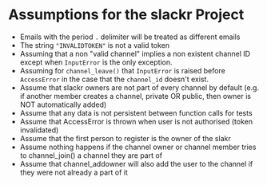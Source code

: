 # Assumptions for the slackr Project
- Emails with the period `.` delimiter will be treated as different emails
- The string `"INVALIDTOKEN"` is not a valid token
- Assuming that a non "valid channel" implies a non existent channel ID except when `InputError` is the only exception.
- Assuming for `channel_leave()` that `InputError` is raised before `AccessError` in the case that the `channel_id` doesn't exist.
- Assume that slackr owners are not part of every channel by default (e.g. if another member creates a channel, private OR public, then owner is NOT automatically added)
- Assume that any data is not persistent between function calls for tests
- Assume that AccessError is thrown when user is not authorised (token invalidated)
- Assume that the first person to register is the owner of the slakr
- Assume nothing happens if the channel owner or channel member tries to channel_join() a channel they are part of
- Assume that channel_addowner will also add the user to the channel if they were not already a part of it